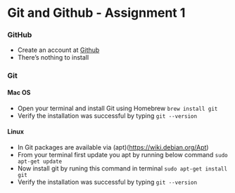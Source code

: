 # Git and Github - Assignment 1

### GitHub
* Create an account at [Github](https://github.com/)
* There’s nothing to install

### Git

#### Mac OS
* Open your terminal and install Git using Homebrew
`
brew install git
`
* Verify the installation was successful by typing
`
git --version
`

#### Linux
* In Git packages are available via (apt)(https://wiki.debian.org/Apt)
* From your terminal first update you apt by running below command
`
sudo apt-get update
`
* Now install git by runing this command in terminal
`
sudo apt-get install git
`
* Verify the installation was successful by typing
`
git --version
`
